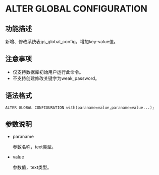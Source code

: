 # ALTER GLOBAL CONFIGURATION<a name="ZH-CN_TOPIC_0000001251302415"></a>

## 功能描述<a name="zh-cn_topic_0283136791_zh-cn_topic_0237122191_zh-cn_topic_0059779163_s812131d8918641df9772c998b753f87e"></a>

新增、修改系统表gs\_global\_config，增加key-value值。

## 注意事项<a name="zh-cn_topic_0283136791_zh-cn_topic_0237122191_zh-cn_topic_0059779163_se3c9c9141f1b44ff9807883ea294625d"></a>

-   仅支持数据库初始用户运行此命令。
-   不支持创建修改关键字为weak\_password。

## 语法格式<a name="zh-cn_topic_0283136791_zh-cn_topic_0237122191_zh-cn_topic_0059779163_s8d26aecdc3a24323a64f4df9f4df53f3"></a>

```
ALTER GLOBAL CONFIGURATION with(paraname=value,paraname=value...);
```

## 参数说明<a name="zh-cn_topic_0283136791_zh-cn_topic_0237122191_zh-cn_topic_0059779163_s96f32bd65e9e46f4bf15eb3c1663af3a"></a>

+ paraname

  参数名称，text类型。

+ value

  参数值，text类型。

